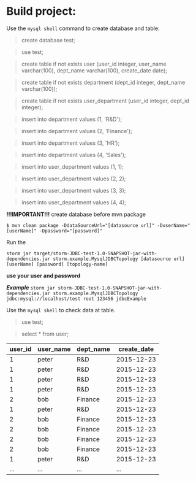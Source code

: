 Build project:
========================

Use the `mysql shell` command to create database and table:
> create database test;

> use test;

> create table if not exists user (user_id integer, user_name varchar(100), dept_name varchar(100), create_date date);

> create table if not exists department (dept_id integer, dept_name varchar(100));

> create table if not exists user_department (user_id integer, dept_id integer);

> insert into department values (1, 'R&D');

> insert into department values (2, 'Finance');

> insert into department values (3, 'HR');

> insert into department values (4, 'Sales');

> insert into user_department values (1, 1);

> insert into user_department values (2, 2);

> insert into user_department values (3, 3);

> insert into user_department values (4, 4);

**!!!IMPORTANT!!!** create database before mvn package

```
$ mvn clean package -DdataSourceUrl="[datasource url]" -DuserName="[userName]" -Dpassword="[password]"
```

Run the
```
storm jar target/storm-JDBC-test-1.0-SNAPSHOT-jar-with-dependencies.jar storm.example.MysqlJDBCTopology [datasource url] [userName] [password] [topology-name]
```

**use your user and password**

***Example*** `storm jar storm-JDBC-test-1.0-SNAPSHOT-jar-with-dependencies.jar storm.example.MysqlJDBCTopology jdbc:mysql://localhost/test root 123456 jdbcExample`

Use the `mysql shell` to check data at table.

> use test;

> select * from user;

| user_id   | user_name  | dept_name   | create_date   |
| --------- | -----------| ----------- | ------------- |
|       1   | peter      | R&D         | 2015-12-23    |
|       1   | peter      | R&D         | 2015-12-23    |
|       1   | peter      | R&D         | 2015-12-23    |
|       1   | peter      | R&D         | 2015-12-23    |
|       2   | bob        | Finance     | 2015-12-23    |
|       1   | peter      | R&D         | 2015-12-23    |
|       2   | bob        | Finance     | 2015-12-23    |
|       2   | bob        | Finance     | 2015-12-23    |
|       2   | bob        | Finance     | 2015-12-23    |
|       2   | bob        | Finance     | 2015-12-23    |
|       1   | peter      | R&D         | 2015-12-23    |
|     ...   | ...        | ...         | ...           |



